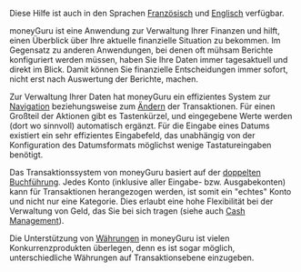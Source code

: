 Diese Hilfe ist auch in den Sprachen [Französisch](http://www.hardcoded.net/moneyguru/help/fr) und [Englisch](http://www.hardcoded.net/moneyguru/help/en) verfügbar.

moneyGuru ist eine Anwendung zur Verwaltung Ihrer Finanzen und hilft, einen Überblick über Ihre aktuelle finanzielle Situation zu bekommen. Im Gegensatz zu anderen Anwendungen, bei denen oft mühsam Berichte konfiguriert werden müssen, haben Sie Ihre Daten immer tagesaktuell und direkt im Blick. Damit können Sie finanzielle Entscheidungen immer sofort, nicht erst nach Auswertung der Berichte, machen.

Zur Verwaltung Ihrer Daten hat moneyGuru ein effizientes System zur [Navigation](basics.htm) beziehungsweise zum [Ändern](edition.htm) der Transaktionen. Für einen Großteil der Aktionen gibt es Tastenkürzel, und eingegebene Werte werden (dort wo sinnvoll) automatisch ergänzt. Für die Eingabe eines Datums existiert ein sehr effizientes Eingabefeld, das unabhängig von der Konfiguration des Datumsformats möglichst wenige Tastatureingaben benötigt.

Das Transaktionssystem von moneyGuru basiert auf der [doppelten Buchführung](http://de.wikipedia.org/wiki/Buchführung). Jedes Konto (inklusive aller Eingabe- bzw. Ausgabekonten) kann für Transaktionen herangezogen werden, ist somit ein "echtes" Konto und nicht nur eine Kategorie. Dies erlaubt eine hohe Flexibilität bei der Verwaltung von Geld, das Sie bei sich tragen (siehe auch [Cash Management](cash.htm)).

Die Unterstützung von [Währungen](currencies.htm) in moneyGuru ist vielen Konkurrenzprodukten überlegen, denn es ist sogar möglich, unterschiedliche Währungen auf Transaktionsebene einzugeben.
